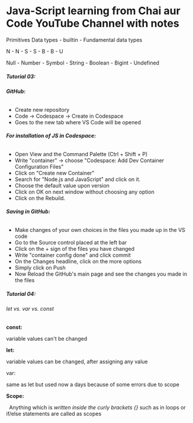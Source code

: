 # Java-Script learning from Chai aur Code YouTube Channel with notes



Primitives Data types - builtin - Fundamental data types

N - N - S - S - B - B - U

Null - Number - Symbol - String - Boolean - Bigint - Undefined







##### **Tutorial 03:**



###### **GitHub:**

* Create new repository
* Code -> Codespace -> Create in Codespace
* Goes to the new tab where VS Code will be opened



###### **For installation of JS in Codespace:**

* Open View and the Command Palette (Ctrl + Shift + P)
* Write "container" -> choose "Codespace: Add Dev Container Configuration Files"
* Click on "Create new Container"
* Search for "Node.js and JavaScript" and click on it.
* Choose the default value upon version
* Click on OK on next window without choosing any option
* Click on the Rebuild.



###### **Saving in GitHub:**

* Make changes of your own choices in the files you made up in the VS code
* Go to the Source control placed at the left bar
* Click on the + sign of the files you have changed
* Write "container config done" and click commit
* On the Changes headline, click on the more options
* Simply click on Push
* Now Reload the GitHub's main page and see the changes you made in the files





##### Tutorial 04:



###### let vs. var vs. const



**const:**

variable values can't be changed	



**let:**

variable values can be changed, after assigning any value

	

var:

same as let but used now a days because of some errors due to scope



**Scope:**

&nbsp;	Anything which is *written inside the curly brackets {}* such as in loops or if/else statements are called as scopes

